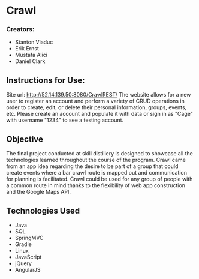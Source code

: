 # Crawl
### Creators:
* Stanton Viaduc
* Erik Ernst
* Mustafa Alici
* Daniel Clark

## Instructions for Use:
Site url: http://52.14.139.50:8080/CrawlREST/
The website allows for a new user to register an account and perform a variety of CRUD operations in order to create, edit, or delete their personal information, groups, events, etc. Please create an account and populate it with data or sign in as "Cage" with username "1234" to see a testing account.

## Objective
The final project conducted at skill distillery is designed to showcase all the technologies learned throughout the course of the program. Crawl came from an app idea regarding the desire to be part of a group that could create events where a bar crawl route is mapped out and communication for planning is facilitated. Crawl could be used for any group of people with a common route in mind thanks to the flexibility of web app construction and the Google Maps API.

## Technologies Used
* Java
* SQL
* SpringMVC
* Gradle
* Linux
* JavaScript
* jQuery
* AngularJS

